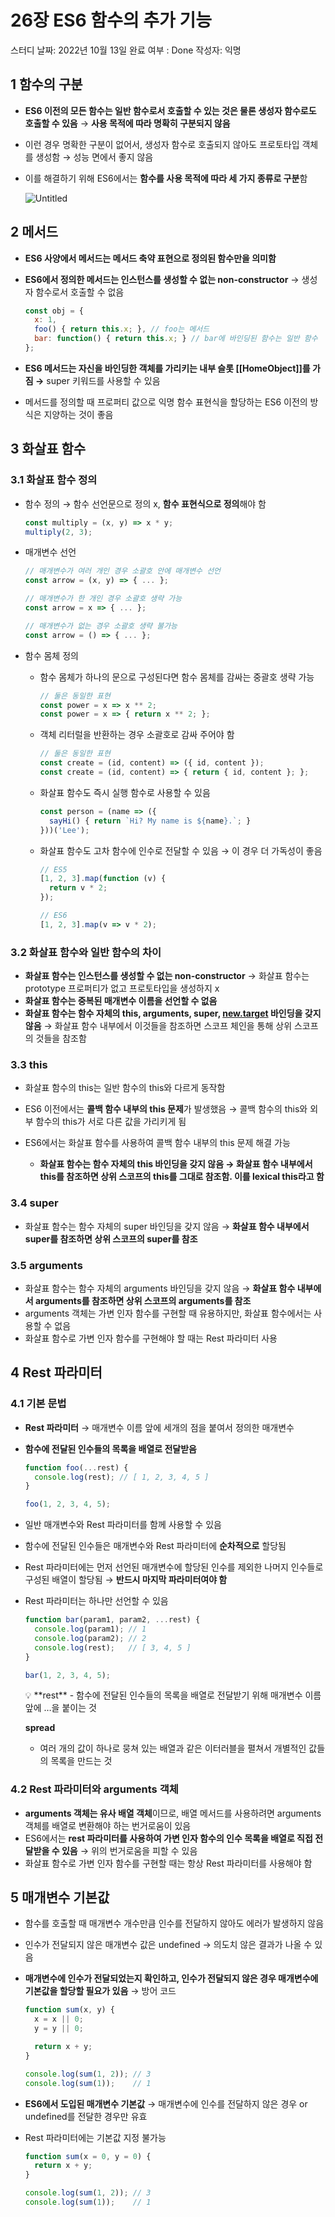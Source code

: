# 26장 ES6 함수의 추가 기능

스터디 날짜: 2022년 10월 13일
완료 여부 : Done
작성자: 익명

## 1 함수의 구분

- **ES6 이전의 모든 함수는 일반 함수로서 호출할 수 있는 것은 물론 생성자 함수로도 호출할 수 있음** 
→ **사용 목적에 따라 명확히 구분되지 않음**
- 이런 경우 명확한 구분이 없어서, 생성자 함수로 호출되지 않아도 프로토타입 객체를 생성함 → 성능 면에서 좋지 않음

- 이를 해결하기 위해 ES6에서는 **함수를 사용 목적에 따라 세 가지 종류로 구분**함
    
    ![Untitled](26%E1%84%8C%E1%85%A1%E1%86%BC%20ES6%20%E1%84%92%E1%85%A1%E1%86%B7%E1%84%89%E1%85%AE%E1%84%8B%E1%85%B4%20%E1%84%8E%E1%85%AE%E1%84%80%E1%85%A1%20%E1%84%80%E1%85%B5%E1%84%82%E1%85%B3%E1%86%BC%2054310dd7fea0420996aeda6987efc7a5/Untitled.png)
    

## 2 메서드

- **ES6 사양에서 메서드는 메서드 축약 표현으로 정의된 함수만을 의미함**
- **ES6에서 정의한 메서드는 인스턴스를 생성할 수 없는 non-constructor** → 생성자 함수로서 호출할 수 없음
    
    ```jsx
    const obj = {
      x: 1,
      foo() { return this.x; }, // foo는 메서드 
      bar: function() { return this.x; } // bar에 바인딩된 함수는 일반 함수
    };
    ```
    

- **ES6 메서드는 자신을 바인딩한 객체를 가리키는 내부 슬롯 [[HomeObject]]를 가짐 →** super 키워드를 사용할 수 있음
- 메서드를 정의할 때 프로퍼티 값으로 익명 함수 표현식을 할당하는 ES6 이전의 방식은 지양하는 것이 좋음

## 3 화살표 함수

### 3.1 화살표 함수 정의

- 함수 정의 → 함수 선언문으로 정의 x, **함수 표현식으로 정의**해야 함
    
    ```jsx
    const multiply = (x, y) => x * y;
    multiply(2, 3); 
    ```
    
- 매개변수 선언
    
    ```jsx
    // 매개변수가 여러 개인 경우 소괄호 안에 매개변수 선언 
    const arrow = (x, y) => { ... };
    
    // 매개변수가 한 개인 경우 소괄호 생략 가능 
    const arrow = x => { ... };
    
    // 매개변수가 없는 경우 소괄호 생략 불가능 
    const arrow = () => { ... };
    ```
    
- 함수 몸체 정의
    - 함수 몸체가 하나의 문으로 구성된다면 함수 몸체를 감싸는 중괄호 생략 가능
        
        ```jsx
        // 둘은 동일한 표현 
        const power = x => x ** 2;
        const power = x => { return x ** 2; };
        ```
        
    - 객체 리터럴을 반환하는 경우 소괄호로 감싸 주어야 함
        
        ```jsx
        // 둘은 동일한 표현 
        const create = (id, content) => ({ id, content });
        const create = (id, content) => { return { id, content }; };
        ```
        
    - 화살표 함수도 즉시 실행 함수로 사용할 수 있음
        
        ```jsx
        const person = (name => ({
          sayHi() { return `Hi? My name is ${name}.`; }
        }))('Lee');
        ```
        
    - 화살표 함수도 고차 함수에 인수로 전달할 수 있음 → 이 경우 더 가독성이 좋음
        
        ```jsx
        // ES5
        [1, 2, 3].map(function (v) {
          return v * 2;
        });
        
        // ES6
        [1, 2, 3].map(v => v * 2); 
        ```
        

### 3.2 화살표 함수와 일반 함수의 차이

- **화살표 함수는 인스턴스를 생성할 수 없는 non-constructor** → 화살표 함수는 prototype 프로퍼티가 없고 프로토타입을 생성하지 x
- **화살표 함수는 중복된 매개변수 이름을 선언할 수 없음**
- **화살표 함수는 함수 자체의 this, arguments, super, [new.target](http://new.target) 바인딩을 갖지 않음** → 화살표 함수 내부에서 이것들을 참조하면 스코프 체인을 통해 상위 스코프의 것들을 참조함

### 3.3 this

- 화살표 함수의 this는 일반 함수의 this와 다르게 동작함
- ES6 이전에서는 **콜백 함수 내부의 this 문제**가 발생했음 → 콜백 함수의 this와 외부 함수의 this가 서로 다른 값을 가리키게 됨

- ES6에서는 화살표 함수를 사용하여 콜백 함수 내부의 this 문제 해결 가능
    - **화살표 함수는 함수 자체의 this 바인딩을 갖지 않음 → 화살표 함수 내부에서 this를 참조하면 상위 스코프의 this를 그대로 참조함. 이를 lexical this라고 함**
    

### 3.4 super

- 화살표 함수는 함수 자체의 super 바인딩을 갖지 않음 → **화살표 함수 내부에서 super를 참조하면 상위 스코프의 super를 참조**

### 3.5 arguments

- 화살표 함수는 함수 자체의 arguments 바인딩을 갖지 않음 → **화살표 함수 내부에서 arguments를 참조하면 상위 스코프의 arguments를 참조**
- arguments 객체는 가변 인자 함수를 구현할 때 유용하지만, 화살표 함수에서는 사용할 수 없음
- 화살표 함수로 가변 인자 함수를 구현해야 할 때는 Rest 파라미터 사용

## 4 Rest 파라미터

### 4.1 기본 문법

- **Rest 파라미터** → 매개변수 이름 앞에 세개의 점을 붙여서 정의한 매개변수
- **함수에 전달된 인수들의 목록을 배열로 전달받음**
    
    ```jsx
    function foo(...rest) {
      console.log(rest); // [ 1, 2, 3, 4, 5 ]
    }
    
    foo(1, 2, 3, 4, 5);
    ```
    

- 일반 매개변수와 Rest 파라미터를 함께 사용할 수 있음
- 함수에 전달된 인수들은 매개변수와 Rest 파라미터에 **순차적으로** 할당됨
- Rest 파라미터에는 먼저 선언된 매개변수에 할당된 인수를 제외한 나머지 인수들로 구성된 배열이 할당됨 → **반드시 마지막 파라미터여야 함**
- Rest 파라미터는 하나만 선언할 수 있음
    
    ```jsx
    function bar(param1, param2, ...rest) {
      console.log(param1); // 1
      console.log(param2); // 2
      console.log(rest);   // [ 3, 4, 5 ]
    }
    
    bar(1, 2, 3, 4, 5);
    ```
    
    <aside>
    💡 **rest** 
    - 함수에 전달된 인수들의 목록을 배열로 전달받기 위해 매개변수 이름 앞에 …을 붙이는 것
    
    **spread**
     - 여러 개의 값이 하나로 뭉쳐 있는 배열과 같은 이터러블을 펼쳐서 개별적인 값들의 목록을 만드는 것
    
    </aside>
    

### 4.2 Rest 파라미터와 arguments 객체

- **arguments 객체는 유사 배열 객체**이므로, 배열 메서드를 사용하려면 arguments 객체를 배열로 변환해야 하는 번거로움이 있음
- ES6에서는 **rest 파라미터를 사용하여 가변 인자 함수의 인수 목록을 배열로 직접 전달받을 수 있음** → 위의 번거로움을 피할 수 있음
- 화살표 함수로 가변 인자 함수를 구현할 때는 항상 Rest 파라미터를 사용해야 함

## 5 매개변수 기본값

- 함수를 호출할 때 매개변수 개수만큼 인수를 전달하지 않아도 에러가 발생하지 않음
- 인수가 전달되지 않은 매개변수 값은 undefined → 의도치 않은 결과가 나올 수 있음

- **매개변수에 인수가 전달되었는지 확인하고, 인수가 전달되지 않은 경우 매개변수에 기본값을 할당할 필요가 있음** → 방어 코드
    
    ```jsx
    function sum(x, y) {
      x = x || 0;
      y = y || 0;
    
      return x + y;
    }
    
    console.log(sum(1, 2)); // 3
    console.log(sum(1));    // 1
    ```
    
- **ES6에서 도입된 매개변수 기본값** → 매개변수에 인수를 전달하지 않은 경우 or undefined를 전달한 경우만 유효
- Rest 파라미터에는 기본값 지정 불가능
    
    ```jsx
    function sum(x = 0, y = 0) {
      return x + y;
    }
    
    console.log(sum(1, 2)); // 3
    console.log(sum(1));    // 1
    ```